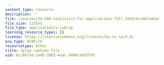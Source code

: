 ```yaml
---
content_type: resource
description: ''
file: /courses/18-650-statistics-for-applications-fall-2016/bcc86fed1edb2b834aac5088cab535fb_C_W1adH-NVE.srt
file_size: 123555
file_type: application/x-subrip
learning_resource_types: []
license: https://creativecommons.org/licenses/by-nc-sa/4.0/
ocw_type: OCWFile
resourcetype: Other
title: 3play caption file
uid: bcc86fed-1edb-2b83-4aac-5088cab535fb
---
```

